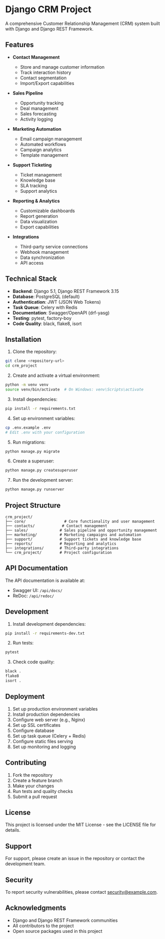 # Django CRM Project

A comprehensive Customer Relationship Management (CRM) system built with Django and Django REST Framework.

## Features

- **Contact Management**
  - Store and manage customer information
  - Track interaction history
  - Contact segmentation
  - Import/Export capabilities

- **Sales Pipeline**
  - Opportunity tracking
  - Deal management
  - Sales forecasting
  - Activity logging

- **Marketing Automation**
  - Email campaign management
  - Automated workflows
  - Campaign analytics
  - Template management

- **Support Ticketing**
  - Ticket management
  - Knowledge base
  - SLA tracking
  - Support analytics

- **Reporting & Analytics**
  - Customizable dashboards
  - Report generation
  - Data visualization
  - Export capabilities

- **Integrations**
  - Third-party service connections
  - Webhook management
  - Data synchronization
  - API access

## Technical Stack

- **Backend**: Django 5.1, Django REST Framework 3.15
- **Database**: PostgreSQL (default)
- **Authentication**: JWT (JSON Web Tokens)
- **Task Queue**: Celery with Redis
- **Documentation**: Swagger/OpenAPI (drf-yasg)
- **Testing**: pytest, factory-boy
- **Code Quality**: black, flake8, isort

## Installation

1. Clone the repository:
```bash
git clone <repository-url>
cd crm_project
```

2. Create and activate a virtual environment:
```bash
python -m venv venv
source venv/bin/activate  # On Windows: venv\Scripts\activate
```

3. Install dependencies:
```bash
pip install -r requirements.txt
```

4. Set up environment variables:
```bash
cp .env.example .env
# Edit .env with your configuration
```

5. Run migrations:
```bash
python manage.py migrate
```

6. Create a superuser:
```bash
python manage.py createsuperuser
```

7. Run the development server:
```bash
python manage.py runserver
```

## Project Structure

```
crm_project/
├── core/                 # Core functionality and user management
├── contacts/            # Contact management
├── sales/              # Sales pipeline and opportunity management
├── marketing/          # Marketing campaigns and automation
├── support/            # Support tickets and knowledge base
├── reports/            # Reporting and analytics
├── integrations/       # Third-party integrations
└── crm_project/        # Project configuration
```

## API Documentation

The API documentation is available at:
- Swagger UI: `/api/docs/`
- ReDoc: `/api/redoc/`

## Development

1. Install development dependencies:
```bash
pip install -r requirements-dev.txt
```

2. Run tests:
```bash
pytest
```

3. Check code quality:
```bash
black .
flake8
isort .
```

## Deployment

1. Set up production environment variables
2. Install production dependencies
3. Configure web server (e.g., Nginx)
4. Set up SSL certificates
5. Configure database
6. Set up task queue (Celery + Redis)
7. Configure static files serving
8. Set up monitoring and logging

## Contributing

1. Fork the repository
2. Create a feature branch
3. Make your changes
4. Run tests and quality checks
5. Submit a pull request

## License

This project is licensed under the MIT License - see the LICENSE file for details.

## Support

For support, please create an issue in the repository or contact the development team.

## Security

To report security vulnerabilities, please contact security@example.com.

## Acknowledgments

- Django and Django REST Framework communities
- All contributors to the project
- Open source packages used in this project